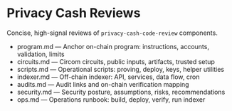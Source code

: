 # Privacy Cash Reviews

Concise, high-signal reviews of `privacy-cash-code-review` components.

- program.md — Anchor on-chain program: instructions, accounts, validation, limits
- circuits.md — Circom circuits, public inputs, artifacts, trusted setup
- scripts.md — Operational scripts: proving, deploy, keys, helper utilities
- indexer.md — Off-chain indexer: API, services, data flow, cron
- audits.md — Audit links and on-chain verification mapping
- security.md — Security posture, assumptions, risks, recommendations
- ops.md — Operations runbook: build, deploy, verify, run indexer

